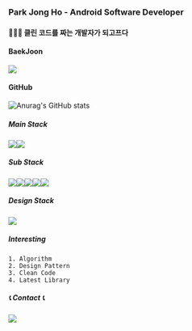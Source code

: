 ### Park Jong Ho - Android Software Developer


#### 🧑🏻‍💻 클린 코드를 짜는 개발자가 되고프다

#### BaekJoon
<img align='center' src="http://mazassumnida.wtf/api/generate_badge?boj=as00098">


#### GitHub
  
![Anurag's GitHub stats](https://github-readme-stats.vercel.app/api?username=HoJongPARK&show_icons=true&theme=vue)
  
##### Main Stack
<img src="https://img.shields.io/badge/Android-3ddc84?style=square&logo=Android Studio&logoColor=ffffff"/><img src="https://img.shields.io/badge/Java-007396?style=square&logo=Java&logoColor=ffffff"/>
##### Sub Stack
<img src="https://img.shields.io/badge/Swift-fa7343?style=square&logo=Swift&logoColor=ffffff"/><img src="https://img.shields.io/badge/Xcode-147efb?style=square&logo=Xcode&logoColor=ffffff"/><img src="https://img.shields.io/badge/C-a8b9cc?style=square&logo=C&logoColor=ffffff"/><img src="https://img.shields.io/badge/C++-00599c?style=square&logo=C++&logoColor=ffffff"/><img src="https://img.shields.io/badge/Kotlin-7f52ff?style=square&logo=Kotlin&logoColor=ffffff"/>
##### Design Stack
<img src="https://img.shields.io/badge/Adobe XD-ff61f6?style=square&logo=Adobe XD&logoColor=ffffff"/>

##### Interesting
<pre><code>1. Algorithm
2. Design Pattern
3. Clean Code
4. Latest Library
</code></pre>  
##### 📞 Contact 📞
<a href="mailto:pjh00098@gmail.com" target="_blank"><img src="https://img.shields.io/badge/pjh00098@gmail.com-ffffff?style=square&logo=Gmail&logoColor=EA4335"/></a>
